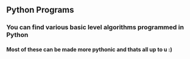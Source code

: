 ## Python Programs
### You can find various basic level algorithms programmed in Python
#### Most of these can be made more pythonic and thats all up to u :)
